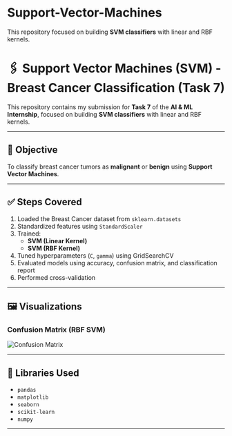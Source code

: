 # Support-Vector-Machines
This repository focused on building **SVM classifiers** with linear and RBF kernels.
# 🖇 Support Vector Machines (SVM) - Breast Cancer Classification (Task 7)

This repository contains my submission for **Task 7** of the **AI & ML Internship**, focused on building **SVM classifiers** with linear and RBF kernels.

---

## 📌 Objective

To classify breast cancer tumors as **malignant** or **benign** using **Support Vector Machines**.

---

## ✅ Steps Covered

1. Loaded the Breast Cancer dataset from `sklearn.datasets`
2. Standardized features using `StandardScaler`
3. Trained:
   - **SVM (Linear Kernel)**
   - **SVM (RBF Kernel)**
4. Tuned hyperparameters (`C`, `gamma`) using GridSearchCV
5. Evaluated models using accuracy, confusion matrix, and classification report
6. Performed cross-validation

---


## 🖼 Visualizations

### Confusion Matrix (RBF SVM)
![Confusion Matrix](screenshots/confusion_matrix_rbf.png)

---

## 🧪 Libraries Used

- `pandas`
- `matplotlib`
- `seaborn`
- `scikit-learn`
- `numpy`

---


